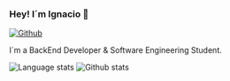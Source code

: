 ### Hey! I´m Ignacio 👋
[![Github](https://img.shields.io/github/followers/IgnacioPieve?label=Follow&style=social)](https://github.com/IgnacioPieve)

I´m a BackEnd Developer & Software Engineering Student.

![Language stats](https://github-readme-stats-git-master-rstaa-rickstaa.vercel.app/api/top-langs/?username=IgnacioPieve&layout=compact&langs_count=10&hide_border=1&role=OWNER,COLLABORATOR)
![Github stats](https://github-readme-stats-git-master-rstaa-rickstaa.vercel.app/api?username=IgnacioPieve&show_icons=true&count_private=true&line_height=28&hide_border=1&include_all_commits=true&card_width=450&role=OWNER,COLLABORATOR&exclude_repo=github-readme-stats)
